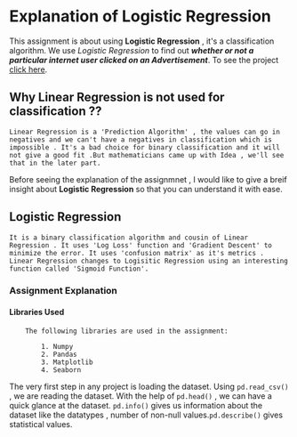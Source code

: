 # Explanation of Logistic Regression

This assignment is about using **Logistic Regression** , it's a classification algorithm. We use _Logistic Regression_ to find out _**whether or not a particular internet user clicked on an Advertisement**_. To see the project [click here](https://github.com/young-ai-expert/Assignment_Explanation/blob/main/Logistic_Regression_Assignment.ipynb).

## Why Linear Regression is not used for classification ??

    Linear Regression is a 'Prediction Algorithm' , the values can go in negatives and we can't have a negatives in classification which is impossible . It's a bad choice for binary classification and it will not give a good fit .But mathematicians came up with Idea , we'll see that in the later part.

Before seeing the explanation of the assignmnet , I would like to give a breif insight about **Logistic Regression** so that you can understand it with ease.

## Logistic Regression

    It is a binary classification algorithm and cousin of Linear Regression . It uses 'Log Loss' function and 'Gradient Descent' to minimize the error. It uses 'confusion matrix' as it's metrics . Linear Regression changes to Logisitic Regression using an interesting function called 'Sigmoid Function'.
    
### Assignment Explanation

#### Libraries Used
    
        The following libraries are used in the assignment:
        
            1. Numpy 
            2. Pandas 
            3. Matplotlib 
            4. Seaborn 

  The very first step in any project is loading the dataset. Using `pd.read_csv()` , we are reading the dataset. With the help of `pd.head()` , we can have a quick glance at the dataset. `pd.info()` gives us information about the dataset like the datatypes , number of non-null values.`pd.describe()` gives statistical values.
